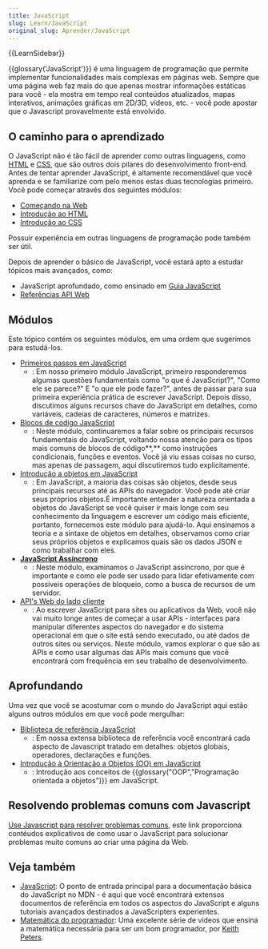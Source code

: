 ```yaml
---
title: JavaScript
slug: Learn/JavaScript
original_slug: Aprender/JavaScript
---
```


{{LearnSidebar}}

{{glossary('JavaScript')}} é uma linguagem de programação que permite implementar funcionalidades mais complexas em páginas web. Sempre que uma página web faz mais do que apenas mostrar informações estáticas para você - ela mostra em tempo real conteúdos atualizados, mapas interativos, animações gráficas em 2D/3D, vídeos, etc. - você pode apostar que o Javascript provavelmente está envolvido.

## O caminho para o aprendizado

O JavaScript não é tão fácil de aprender como outras linguagens, como [HTML](/pt-BR/docs/Aprender/HTML) e [CSS](/pt-BR/docs/Aprender/CSS), que são outros dois pilares do desenvolvimento front-end. Antes de tentar aprender JavaScript, é altamente recomendável que você aprenda e se familiarize com pelo menos estas duas tecnologias primeiro. Você pode começar através dos seguintes módulos:

- [Começando na Web](/pt-BR/docs/Aprender/Getting_started_with_the_web)
- [Introdução ao HTML](/pt-BR/docs/Aprender/HTML/Introducao_ao_HTML)
- [Introdução ao CSS](/pt-BR/docs/Aprender/CSS/Introduction_to_CSS)

Possuir experiência em outras linguagens de programação pode também ser útil.

Depois de aprender o básico de JavaScript, você estará apto a estudar tópicos mais avançados, como:

- JavaScript aprofundado, como ensinado em [Guia JavaScript](/pt-BR/docs/Web/JavaScript/Guide)
- [Referências API Web](/pt-BR/docs/Web/Reference/API)

## Módulos

Este tópico contém os seguintes módulos, em uma ordem que sugerimos para estudá-los.

- [Primeiros passos em JavaScript](/pt-BR/docs/Learn/JavaScript/First_steps)
  - : Em nosso primeiro módulo JavaScript, primeiro responderemos algumas questões fundamentais como "o que é JavaScript?", "Como ele se parece?" E "o que ele pode fazer?", antes de passar para sua primeira experiência prática de escrever JavaScript. Depois disso, discutimos alguns recursos chave do JavaScript em detalhes, como variáveis, cadeias de caracteres, números e matrizes.
- [Blocos de codigo JavaScript](/pt-BR/docs/Aprender/JavaScript/Elementos_construtivos)
  - : Neste módulo, continuaremos a falar sobre os principais recursos fundamentais do JavaScript, voltando nossa atenção para os tipos mais comuns de blocos de código**,** como instruções condicionais, funções e eventos. Você já viu essas coisas no curso, mas apenas de passagem, aqui discutiremos tudo explicitamente.
- [Introdução a objetos em JavaScript](/pt-BR/docs/Aprender/JavaScript/Objetos)
  - : Em JavaScript, a maioria das coisas são objetos, desde seus principais recursos até as APIs do navegador. Você pode até criar seus próprios objetos.É importante entender a natureza orientada a objetos do JavaScript se você quiser ir mais longe com seu conhecimento da linguagem e escrever um código mais eficiente, portanto, fornecemos este módulo para ajudá-lo. Aqui ensinamos a teoria e a sintaxe de objetos em detalhes, observamos como criar seus próprios objetos e explicamos quais são os dados JSON e como trabalhar com eles.
- **[JavaScript Assíncrono](/pt-BR/docs/Learn/JavaScript/Asynchronous)**
  - : Neste módulo, examinamos o JavaScript assíncrono, por que é importante e como ele pode ser usado para lidar efetivamente com possíveis operações de bloqueio, como a busca de recursos de um servidor.
- [API's Web do lado cliente](/pt-BR/docs/Aprender/JavaScript/Client-side_web_APIs)
  - : Ao escrever JavaScript para sites ou aplicativos da Web, você não vai muito longe antes de começar a usar APIs - interfaces para manipular diferentes aspectos do navegador e do sistema operacional em que o site está sendo executado, ou até dados de outros sites ou serviços. Neste módulo, vamos explorar o que são as APIs e como usar algumas das APIs mais comuns que você encontrará com frequência em seu trabalho de desenvolvimento.

## Aprofundando

Uma vez que você se acostumar com o mundo do JavaScript aqui estão alguns outros módulos em que você pode mergulhar:

- [Biblioteca de referência JavaScript](/pt-BR/docs/Web/JavaScript/Reference)
  - : Em nossa extensa biblioteca de referência você encontrará cada aspecto de Javascript tratado em detalhes: objetos globais, operadores, declarações e funções.
- [Introdução à Orientação a Objetos (OO) em JavaScript](/pt-BR/docs/Web/JavaScript/Introduction_to_Object-Oriented_JavaScript)
  - : Introdução aos conceitos de {{glossary("OOP","Programação orientada a objetos")}} em JavaScript.

## Resolvendo problemas comuns com Javascript

[Use Javascript para resolver problemas comuns](/pt-BR/docs/Learn/JavaScript/Howto), este link proporciona contéudos explicativos de como usar o JavaScript para solucionar problemas muito comuns ao criar uma página da Web.

## Veja também

- [JavaScript](/pt-BR/docs/Web/JavaScript): O ponto de entrada principal para a documentação básica do JavaScript no MDN - é aqui que você encontrará extensos documentos de referência em todos os aspectos do JavaScript e alguns tutoriais avançados destinados a JavaScripters experientes.
- [Matemática do programador](https://www.youtube.com/user/codingmath): Uma excelente série de vídeos que ensina a matemática necessária para ser um bom programador, por [Keith Peters](https://twitter.com/bit101).
